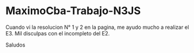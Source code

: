 # MaximoCba-Trabajo-N3JS

Cuando vi la resolucion N° 1 y 2 en la pagina, me ayudo mucho a realizar el E3. Mil disculpas con el incompleto del E2.

Saludos 

